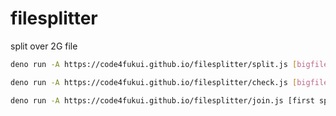 # filesplitter

split over 2G file

```sh
deno run -A https://code4fukui.github.io/filesplitter/split.js [bigfile]
```

 ```sh
deno run -A https://code4fukui.github.io/filesplitter/check.js [bigfile]
```

 ```sh
deno run -A https://code4fukui.github.io/filesplitter/join.js [first split file] [dstpath]
```
